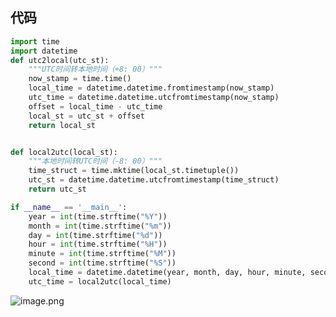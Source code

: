 ## 代码
```python
import time
import datetime
def utc2local(utc_st):
    """UTC时间转本地时间（+8: 00）"""
    now_stamp = time.time()
    local_time = datetime.datetime.fromtimestamp(now_stamp)
    utc_time = datetime.datetime.utcfromtimestamp(now_stamp)
    offset = local_time - utc_time
    local_st = utc_st + offset
    return local_st


def local2utc(local_st):
    """本地时间转UTC时间（-8: 00）"""
    time_struct = time.mktime(local_st.timetuple())
    utc_st = datetime.datetime.utcfromtimestamp(time_struct)
    return utc_st

if __name__ == '__main__':
    year = int(time.strftime("%Y"))
    month = int(time.strftime("%m"))
    day = int(time.strftime("%d"))
    hour = int(time.strftime("%H"))
    minute = int(time.strftime("%M"))
    second = int(time.strftime("%S"))
    local_time = datetime.datetime(year, month, day, hour, minute, second)
    utc_time = local2utc(local_time)
```

![image.png](https://upload-images.jianshu.io/upload_images/8869373-480251bc54e0f626.png?imageMogr2/auto-orient/strip%7CimageView2/2/w/1240)
